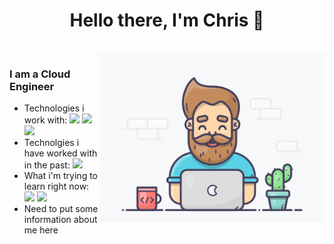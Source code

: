 <p>
  <h1 align="center"><b>Hello there, I'm Chris 👋</b></h1>
</p>

<br>

<img align="right" height="270px" alt="GIF" src="https://github.com/Chri100pher/Chri100pher/blob/main/skatter-programmer.gif" />

### I am a Cloud Engineer
- Technologies i work with:
      <img src="https://img.shields.io/badge/-AWS-232F3E?logo=amazon-aws" /> <img src="https://img.shields.io/badge/-Terraform-623CE4?logo=terraform" /> <img src="https://img.shields.io/badge/-Bitbucket-0052CC?logo=bitbucket" />
- Technolgies i have worked with in the past: <img src="https://img.shields.io/badge/-VMware-607078?logo=vmware&logoColor=white" />
- What i'm trying to learn right now: <img src="https://img.shields.io/badge/-Kubernetes-326CE5?logo=kubernetes&logoColor=white" /> <img src="https://img.shields.io/badge/-Docker-2496ED?logo=docker&logoColor=white" />
- Need to put some information about me here
<!--- - 🔭 I’m currently working on my Portfolio Website :grin:
- 🌱 I’m currently learning MERN Stack Development.
- 👯 I’m looking to collaborate with other Developers :wink:
- 🥅 2020 Goals: Contribute to Open Source projects
- 💬 Ask me about anything, I am happy to help :smile:
- 📬 How to reach me: [Let's get in touch!][linkedin]
- 🧗 I try to: Go beyond and push the bounds
- ⚡ Fun fact: I love connecting with different people :raised_hands:
--->
